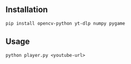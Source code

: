 ## Installation
```
pip install opencv-python yt-dlp numpy pygame
```

## Usage
```
python player.py <youtube-url>
```